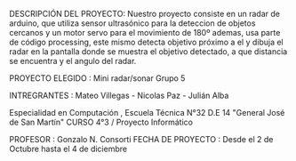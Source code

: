 DESCRIPCIÓN DEL PROYECTO: Nuestro proyecto consiste en un radar de arduino, que utiliza sensor ultrasónico para la deteccion de objetos cercanos y un motor servo para el movimiento de 180º ademas, usa parte de código processing, este mismo detecta objetivo próximo a el y dibuja el radar en la pantalla donde se muestra el objetivo detectado, a que distancia se encuentra y el angulo del radar.

PROYECTO ELEGIDO : Mini radar/sonar Grupo 5

INTREGRANTES : Mateo Villegas - Nicolas Paz - Julián Alba

Especialidad en Computación , Escuela Técnica N°32 D.E 14 "General José de San Martín" CURSO 4°3 / Proyecto Informático

PROFESOR : Gonzalo N. Consorti FECHA DE PROYECTO : Desde el 2 de Octubre hasta el 4 de diciembre
